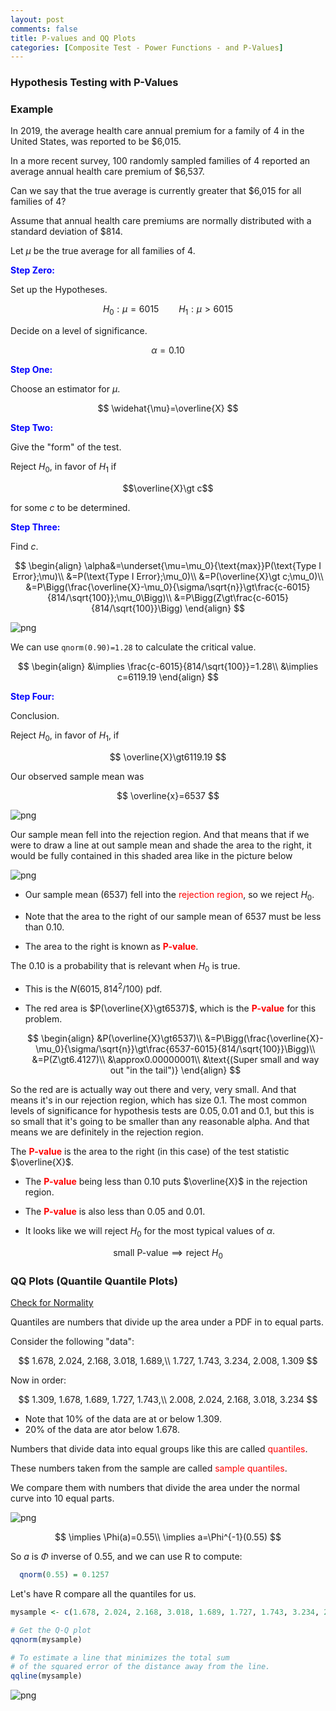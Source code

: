 ```yaml
---
layout: post
comments: false
title: P-values and QQ Plots
categories: [Composite Test - Power Functions - and P-Values]
---
```



### **Hypothesis Testing with P-Values**

### **Example**

In 2019, the average health care annual premium for a family of 4 in the United States, was reported to be $6,015.

In a more recent survey, 100 randomly sampled families of 4 reported an average annual health care premium of $6,537.

Can we say that the true average is  currently greater that $6,015 for all families of 4?

Assume that annual health care premiums are normally distributed with a standard deviation of $814.

Let $\mu$ be the true average for all families of 4.

<font color='blue'><b>Step Zero:</b></font>

Set up the Hypotheses.

$$
  H_0:\mu=6015\qquad H_1:\mu\gt6015
$$

Decide on a level of significance.

$$
  \alpha=0.10
$$

<font color='blue'><b>Step One:</b></font>

Choose an estimator for $\mu$.

$$
  \widehat{\mu}=\overline{X}
$$

<font color='blue'><b>Step Two:</b></font>

Give the "form" of the test.

Reject $H_0$, in favor of $H_1$ if 

$$\overline{X}\gt c$$

for some $c$ to be determined.

<font color='blue'><b>Step Three:</b></font>

Find $c$.

$$
  \begin{align}
    \alpha&=\underset{\mu=\mu_0}{\text{max}}P(\text{Type I Error};\mu)\\
    &=P(\text{Type I Error};\mu_0)\\
    &=P(\overline{X}\gt c;\mu_0)\\
    &=P\Bigg(\frac{\overline{X}-\mu_0}{\sigma/\sqrt{n}}\gt\frac{c-6015}{814/\sqrt{100}};\mu_0\Bigg)\\
    &=P\Bigg(Z\gt\frac{c-6015}{814/\sqrt{100}}\Bigg)
  \end{align}
$$

![png](\assets\images\notes\one-tailed-tests-for-the-mean-of-a-normal-distribution-1.png)

We can use ```qnorm(0.90)=1.28``` to calculate the critical value.

$$
  \begin{align}
    &\implies \frac{c-6015}{814/\sqrt{100}}=1.28\\
    &\implies c=6119.19
  \end{align}
$$

<font color='blue'><b>Step Four:</b></font>

Conclusion.

Reject $H_0$, in favor of $H_1$, if 

$$
  \overline{X}\gt6119.19
$$

Our observed sample mean was

$$
  \overline{x}=6537
$$

![png](\assets\images\notes\p-values-and-qq-plots.png)



Our sample mean fell into the rejection region. And that means that if we were to draw a line at out sample mean and shade the area to the right, it would be fully contained in this shaded area like in the picture below

![png](\assets\images\notes\p-values-and-qq-plots-1.png)

* Our sample mean $(6537)$ fell into the <font color='red'>rejection region</font>, so we reject $H_0$.

* Note that the area to the right of our sample mean of $6537$ must be less than $0.10$.

* The area to the right is known as <font color='red'><b>P-value</b></font>.

The $0.10$ is a probability that is relevant when $H_0$ is true.

* This is the $N(6015,814^2/100)$ pdf.

* The red area is $P(\overline{X}\gt6537)$, which is the <font color='red'><b>P-value</b></font> for this problem.

  $$
    \begin{align}
      &P(\overline{X}\gt6537)\\
      &=P\Bigg(\frac{\overline{X}-\mu_0}{\sigma/\sqrt{n}}\gt\frac{6537-6015}{814/\sqrt{100}}\Bigg)\\
      &=P(Z\gt6.4127)\\
      &\approx0.00000001\\
      &\text{(Super small and way out "in the tail")}
    \end{align}
  $$

So the red are is actually way out there and very, very small. And that means it's in our rejection region, which has size $0.1$. The most common levels of significance for hypothesis tests are $0.05, 0.01$ and $0.1$, but this is so small that it's going to be smaller than any reasonable alpha. And that means we are definitely in the rejection region.

The <font color='red'><b>P-value</b></font> is the area to the right (in this case) of the test statistic $\overline{X}$.

* The <font color='red'><b>P-value</b></font> being less than $0.10$ puts $\overline{X}$ in the rejection region.

* The <font color='red'><b>P-value</b></font> is also less than $0.05$ and $0.01$.

* It looks like we will reject $H_0$ for the most typical values of $\alpha$.

$$
  \text{small P-value} \implies \text{reject } H_0
$$

### **QQ Plots (Quantile Quantile Plots)**

<u>Check for Normality</u>

Quantiles are numbers that divide up the area under a PDF in to equal parts.

Consider the following "data":

$$
  1.678, 2.024, 2.168, 3.018, 1.689,\\
  1.727, 1.743, 3.234, 2.008, 1.309
$$

Now in order:

$$
  1.309, 1.678, 1.689, 1.727, 1.743,\\
  2.008, 2.024, 2.168, 3.018, 3.234
$$

* Note that $10\%$ of the data are at or below $1.309$.
* $20\%$ of the data are ator below $1.678$.

Numbers that divide data into equal groups like this are called <font color='red'>quantiles</font>.

These numbers taken from the sample are called <font color='red'>sample quantiles</font>.

We compare them with numbers that divide the area under the normal curve into 10 equal parts.

![png](\assets\images\notes\p-values-and-qq-plots-2.png)

$$
  \implies \Phi(a)=0.55\\
  \implies a=\Phi^{-1}(0.55)
$$

So $a$ is $\Phi$ inverse of $0.55$, and we can use R to compute:

```R
  qnorm(0.55) = 0.1257
```

Let's have R compare all the quantiles for us.



```R
mysample <- c(1.678, 2.024, 2.168, 3.018, 1.689, 1.727, 1.743, 3.234, 2.008, 1.309)

# Get the Q-Q plot
qqnorm(mysample)

# To estimate a line that minimizes the total sum 
# of the squared error of the distance away from the line.
qqline(mysample)
```


![png](\assets\images\notes\p-values-and-qq-plots-3.png)

